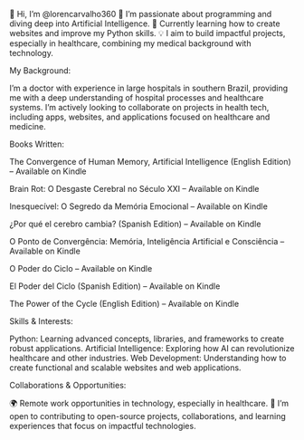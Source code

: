 👋 Hi, I’m @lorencarvalho360
👀 I’m passionate about programming and diving deep into Artificial Intelligence.
🌱 Currently learning how to create websites and improve my Python skills.
💡 I aim to build impactful projects, especially in healthcare, combining my medical background with technology.

My Background:

I’m a doctor with experience in large hospitals in southern Brazil, providing me with a deep understanding of hospital processes and healthcare systems.
I’m actively looking to collaborate on projects in health tech, including apps, websites, and applications focused on healthcare and medicine.

Books Written:

The Convergence of Human Memory, Artificial Intelligence (English Edition) – Available on Kindle

Brain Rot: O Desgaste Cerebral no Século XXI – Available on Kindle

Inesquecível: O Segredo da Memória Emocional – Available on Kindle

¿Por qué el cerebro cambia? (Spanish Edition) – Available on Kindle

O Ponto de Convergência: Memória, Inteligência Artificial e Consciência – Available on Kindle

O Poder do Ciclo – Available on Kindle

El Poder del Ciclo (Spanish Edition) – Available on Kindle

The Power of the Cycle (English Edition) – Available on Kindle


Skills & Interests:

Python: Learning advanced concepts, libraries, and frameworks to create robust applications.
Artificial Intelligence: Exploring how AI can revolutionize healthcare and other industries.
Web Development: Understanding how to create functional and scalable websites and web applications.

Collaborations & Opportunities:

🌍 Remote work opportunities in technology, especially in healthcare.
🔗 I’m open to contributing to open-source projects, collaborations, and learning experiences that focus on impactful technologies.


